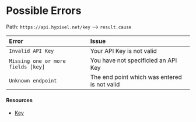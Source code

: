 # Possible Errors
Path: `https://api.hypixel.net/key` --> `result.cause`


|Error|Issue|
|:-|:-|
|`Invalid API Key`|Your API Key is not valid|
|`Missing one or more fields [key]`|You have not specificied an API Key|
|`Unknown endpoint`|The end point which was entered is not valid|

#### Resources
- [Key](https://github.com/HypixelCommunity/Hypixel-Api-Documentation/tree/main/API%20Usage/GetAKey.md)